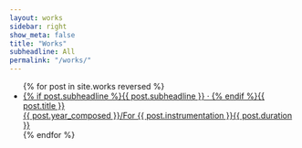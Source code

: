 ```yaml
---
layout: works
sidebar: right
show_meta: false
title: "Works"
subheadline: All
permalink: "/works/"
---
```


<ul class="side-nav">
    {% for post in site.works reversed %}
    <li><a href="{{ site.url }}{{ site.baseurl }}{{ post.url }}">{% if post.subheadline %}{{ post.subheadline }} &middot; {% endif %}<span class="works-list-titles">{{ post.title }}</span><br><span class="works-list-descriptions">{{ post.year_composed }}/For {{ post.instrumentation }}</span><span class="works-list-duration">{{ post.duration }}</span></a></li>
{% endfor %}
</ul>